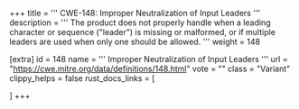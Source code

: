 +++
title = '''
CWE-148: Improper Neutralization of Input Leaders
'''
description	= '''
The product does not properly handle when a leading character or sequence ("leader") is missing or malformed, or if multiple leaders are used when only one should be allowed.
'''
weight = 148

[extra]
id = 148
name = '''
Improper Neutralization of Input Leaders
'''
url = "https://cwe.mitre.org/data/definitions/148.html"
vote = ""
class = "Variant"
clippy_helps = false
rust_docs_links = [
	
]
+++
